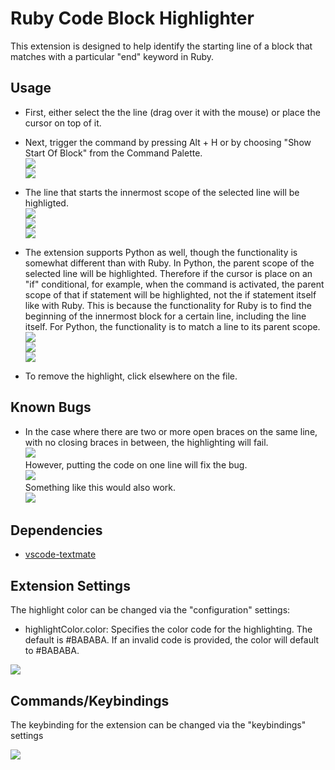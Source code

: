 # Ruby Code Block Highlighter

This extension is designed to help identify the starting line of a block that matches with a particular "end" keyword in Ruby.

## Usage

* First, either select the the line (drag over it with the mouse) or place the cursor on top of it.
* Next, trigger the command by pressing Alt + H or by choosing "Show Start Of Block" from the Command Palette.  
![](./images/example_highlighting.png)  
![](./images/example_command_selection.png)
* The line that starts the innermost scope of the selected line will be highligted.  
![](./images/example_highlighting1.png)  
![](./images/example_highlighting2.png)  
![](./images/example_highlighting3.png)  
* The extension supports Python as well, though the functionality is somewhat different than with Ruby. In Python, the parent scope of the selected line will be highlighted. Therefore if the cursor is place on an "if" conditional, for example, when the command is activated, the parent scope of that if statement will be highlighted, not the if statement itself like with Ruby. This is because the functionality for Ruby is to find the beginning of the innermost block for a certain line, including the line itself. For Python, the functionality is to match a line to its parent scope.
![](./images/python_example_1.png)  
![](./images/python_example_2.png)  
![](./images/python_example_3.png)  

* To remove the highlight, click elsewhere on the file.  
  
## Known Bugs

* In the case where there are two or more open braces on the same line, with no closing braces in between, the highlighting will fail.  
![](./images/error_producing_code.png)  
However, putting the code on one line will fix the bug.  
![](./images/error_fix.png)  
Something like this would also work.  
![](./images/error_fix_2.png)  

## Dependencies

* [vscode-textmate](https://github.com/Microsoft/vscode-textmate)

## Extension Settings

The highlight color can be changed via the "configuration" settings:

* highlightColor.color: Specifies the color code for the highlighting. The default is #BABABA. If an invalid code is provided, the color will default to #BABABA.
  
![](./images/configurations.png)

## Commands/Keybindings

The keybinding for the extension can be changed via the "keybindings" settings  
  
![](./images/commands_keybindings.png)
